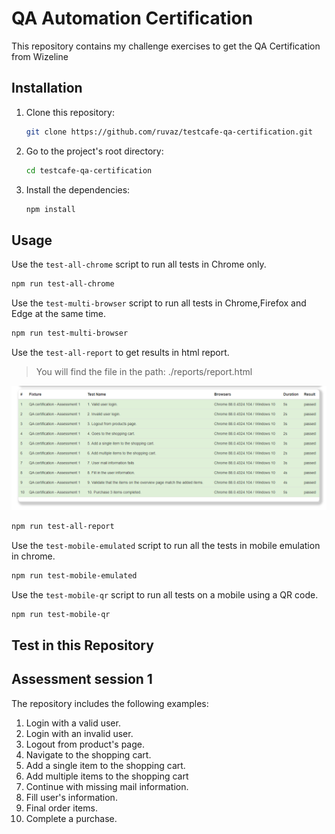 # QA Automation Certification

This repository contains my challenge exercises to get the QA Certification from Wizeline

## Installation

1. Clone this repository:

    ```sh
    git clone https://github.com/ruvaz/testcafe-qa-certification.git
    ```

2. Go to the project's root directory:

    ```sh
    cd testcafe-qa-certification
    ```

3. Install the dependencies:

    ```sh
    npm install
    ```

## Usage

Use the `test-all-chrome` script to run all tests in Chrome only.

```sh
npm run test-all-chrome
```

Use the `test-multi-browser` script to run all tests in Chrome,Firefox and Edge at the same time.

```sh
npm run test-multi-browser
```

Use the `test-all-report` to get results in html report.
> You will find the file in the path: ./reports/report.html

![Testcafé Reporter HTML](assets/report.html.png "Testcafé Reporter HTML")

```sh
npm run test-all-report
```

Use the `test-mobile-emulated` script to run all the tests in mobile emulation in chrome.

```sh
npm run test-mobile-emulated
```

Use the `test-mobile-qr` script to run all tests on a mobile using a QR code.

```sh
npm run test-mobile-qr
```

## Test in this Repository

## Assessment session 1

The repository includes the following examples:

1. Login with a valid user.
2. Login with an invalid user.
3. Logout from product's page.
4. Navigate to the shopping cart.
5. Add a single item to the shopping cart.
6. Add multiple items to the shopping cart
7. Continue with missing mail information.
8. Fill user's information.
9. Final order items.
10. Complete a purchase.
